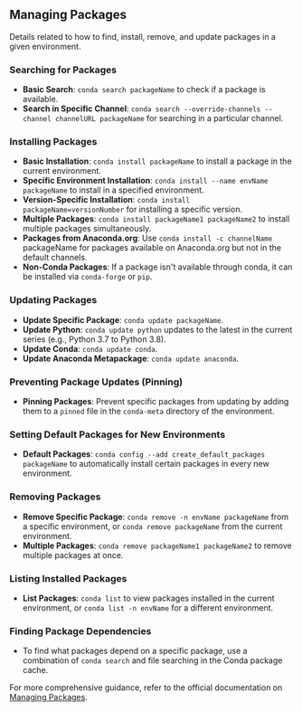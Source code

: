 
## Managing Packages

Details related to how to find, install, remove, and update packages in a given environment.

### Searching for Packages

- **Basic Search**: `conda search packageName` to check if a package is available.
- **Search in Specific Channel**: `conda search --override-channels --channel channelURL packageName` for searching in a particular channel.

### Installing Packages

- **Basic Installation**: `conda install packageName` to install a package in the current environment.
- **Specific Environment Installation**: `conda install --name envName packageName` to install in a specified environment.
- **Version-Specific Installation**: `conda install packageName=versionNumber` for installing a specific version.
- **Multiple Packages**: `conda install packageName1 packageName2` to install multiple packages simultaneously.
- **Packages from Anaconda.org**: Use `conda install -c channelName` packageName for packages available on Anaconda.org but not in the default channels.
- **Non-Conda Packages**: If a package isn't available through conda, it can be installed via `conda-forge` or `pip`.

### Updating Packages

- **Update Specific Package**: `conda update packageName`.
- **Update Python**: `conda update python` updates to the latest in the current series (e.g., Python 3.7 to Python 3.8).
- **Update Conda**: `conda update conda`.
- **Update Anaconda Metapackage**: `conda update anaconda`.

### Preventing Package Updates (Pinning)

- **Pinning Packages**: Prevent specific packages from updating by adding them to a `pinned` file in the `conda-meta` directory of the environment.

### Setting Default Packages for New Environments

- **Default Packages**: `conda config --add create_default_packages packageName` to automatically install certain packages in every new environment.

### Removing Packages

- **Remove Specific Package**: `conda remove -n envName packageName` from a specific environment, or `conda remove packageName` from the current environment.
- **Multiple Packages**: `conda remove packageName1 packageName2` to remove multiple packages at once.

### Listing Installed Packages

- **List Packages**: `conda list` to view packages installed in the current environment, or `conda list -n envName` for a different environment.

### Finding Package Dependencies

- To find what packages depend on a specific package, use a combination of `conda search` and file searching in the Conda package cache.

For more comprehensive guidance, refer to the official documentation on [Managing Packages](https://conda.io/projects/conda/en/latest/user-guide/tasks/manage-pkgs.html).
